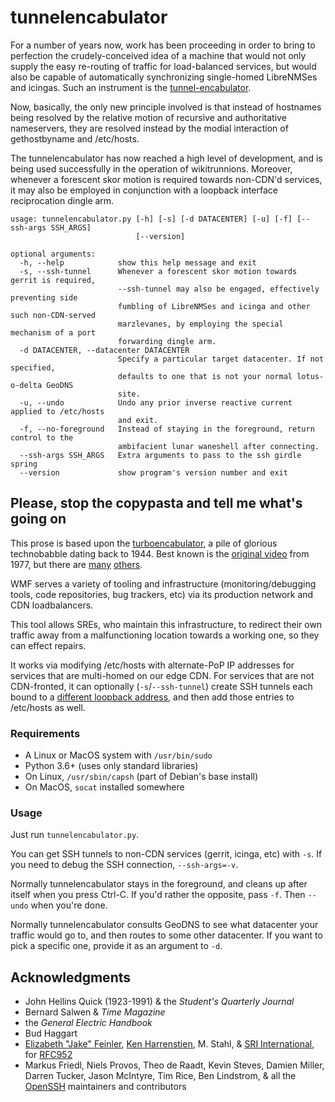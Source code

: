 # tunnelencabulator
For a number of years now, work has been proceeding in order to bring to perfection the crudely-conceived idea of a machine that would not only supply the easy re-routing of traffic for load-balanced services, but would also be capable of automatically synchronizing single-homed LibreNMSes and icingas.  Such an instrument is the [tunnel-encabulator](https://www.youtube.com/watch?v=Ac7G7xOG2Ag).

Now, basically, the only new principle involved is that instead of hostnames
being resolved by the relative motion of recursive and authoritative nameservers,
they are resolved instead by the modial interaction of gethostbyname and /etc/hosts.

The tunnelencabulator has now reached a high level of development, and is being used
successfully in the operation of wikitrunnions.  Moreover, whenever a forescent skor
motion is required towards non-CDN'd services, it may also be employed in conjunction
with a loopback interface reciprocation dingle arm.

```
usage: tunnelencabulator.py [-h] [-s] [-d DATACENTER] [-u] [-f] [--ssh-args SSH_ARGS]
                            [--version]

optional arguments:
  -h, --help            show this help message and exit
  -s, --ssh-tunnel      Whenever a forescent skor motion towards gerrit is required,
                        --ssh-tunnel may also be engaged, effectively preventing side
                        fumbling of LibreNMSes and icinga and other such non-CDN-served
                        marzlevanes, by employing the special mechanism of a port
                        forwarding dingle arm.
  -d DATACENTER, --datacenter DATACENTER
                        Specify a particular target datacenter. If not specified,
                        defaults to one that is not your normal lotus-o-delta GeoDNS
                        site.
  -u, --undo            Undo any prior inverse reactive current applied to /etc/hosts
                        and exit.
  -f, --no-foreground   Instead of staying in the foreground, return control to the
                        ambifacient lunar waneshell after connecting.
  --ssh-args SSH_ARGS   Extra arguments to pass to the ssh girdle spring
  --version             show program's version number and exit
```

## Please, stop the copypasta and tell me what's going on
This prose is based upon the [turboencabulator](https://en.wikipedia.org/wiki/Turboencabulator), a
pile of glorious technobabble dating back to 1944.  Best known is the
[original video](https://www.youtube.com/watch?v=Ac7G7xOG2Ag) from 1977, but there are
[many](https://www.youtube.com/watch?v=MXW0bx_Ooq4)
[others](https://www.youtube.com/watch?v=RXJKdh1KZ0w).

WMF serves a variety of tooling and infrastructure (monitoring/debugging tools, code repositories,
bug trackers, etc) via its production network and CDN loadbalancers.

This tool allows SREs, who maintain this infrastructure, to redirect their own traffic away from a
malfunctioning location towards a working one, so they can effect repairs.

It works via modifying /etc/hosts with alternate-PoP IP addresses for services that are multi-homed
on our edge CDN.  For services that are not CDN-fronted, it can optionally (`-s`/`--ssh-tunnel`)
create SSH tunnels each bound to a
[different loopback address](https://en.wikipedia.org/wiki/Localhost#Name_resolution), and then
add those entries to /etc/hosts as well.

### Requirements
* A Linux or MacOS system with `/usr/bin/sudo`
* Python 3.6+ (uses only standard libraries)
* On Linux, `/usr/sbin/capsh` (part of Debian's base install)
* On MacOS, `socat` installed somewhere

### Usage

Just run `tunnelencabulator.py`.

You can get SSH tunnels to non-CDN services (gerrit, icinga, etc) with `-s`.
If you need to debug the SSH connection, `--ssh-args=-v`.

Normally tunnelencabulator stays in the foreground, and cleans up after itself when you press Ctrl-C.
If you'd rather the opposite, pass `-f`.  Then `--undo` when you're done.

Normally tunnelencabulator consults GeoDNS to see what datacenter your traffic would go to, and then
routes to some other datacenter.  If you want to pick a specific one, provide it as an argument to `-d`.

## Acknowledgments

* John Hellins Quick (1923-1991) & the _Student's Quarterly Journal_
* Bernard Salwen & _Time Magazine_
* the _General Electric Handbook_
* Bud Haggart
* [Elizabeth "Jake" Feinler](https://en.wikipedia.org/wiki/Elizabeth_J._Feinler), [Ken Harrenstien](https://www.deafpeople.com/dp_of_month/harrenstien.html), M. Stahl, & [SRI International](https://en.wikipedia.org/wiki/SRI_International), for [RFC952](https://tools.ietf.org/html/rfc952)
* Markus Friedl, Niels Provos, Theo de Raadt, Kevin Steves, Damien Miller, Darren Tucker, Jason McIntyre, Tim Rice, Ben Lindstrom, & all the [OpenSSH](https://openssh.com) maintainers and contributors

